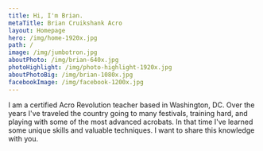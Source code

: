 ```yaml
---
title: Hi, I'm Brian.
metaTitle: Brian Cruikshank Acro
layout: Homepage
hero: /img/home-1920x.jpg
path: /
image: /img/jumbotron.jpg
aboutPhoto: /img/brian-640x.jpg
photoHighlight: /img/photo-highlight-1920x.jpg
aboutPhotoBig: /img/brian-1080x.jpg
facebookImage: /img/facebook-1200x.jpg
---
```


I am a certified Acro Revolution teacher based in Washington, DC. Over the years I've traveled the country going to many festivals, training hard, and playing with some of the most advanced acrobats. In that time I've learned some unique skills and valuable techniques. I want to share this knowledge with you.
